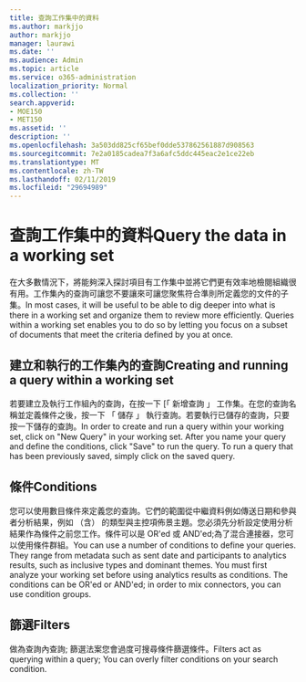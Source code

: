 ```yaml
---
title: 查詢工作集中的資料
ms.author: markjjo
author: markjjo
manager: laurawi
ms.date: ''
ms.audience: Admin
ms.topic: article
ms.service: o365-administration
localization_priority: Normal
ms.collection: ''
search.appverid:
- MOE150
- MET150
ms.assetid: ''
description: ''
ms.openlocfilehash: 3a503dd825cf65bef0dde537862561887d908563
ms.sourcegitcommit: 7e2a0185cadea7f3a6afc5ddc445eac2e1ce22eb
ms.translationtype: MT
ms.contentlocale: zh-TW
ms.lasthandoff: 02/11/2019
ms.locfileid: "29694989"
---
```

# <a name="query-the-data-in-a-working-set"></a><span data-ttu-id="a4c39-102">查詢工作集中的資料</span><span class="sxs-lookup"><span data-stu-id="a4c39-102">Query the data in a working set</span></span>

<span data-ttu-id="a4c39-p101">在大多數情況下，將能夠深入探討項目有工作集中並將它們更有效率地檢閱組織很有用。工作集內的查詢可讓您不要讓來可讓您聚焦符合準則所定義您的文件的子集。</span><span class="sxs-lookup"><span data-stu-id="a4c39-p101">In most cases, it will be useful to be able to dig deeper into what is there in a working set and organize them to review more efficiently. Queries within a working set enables you to do so by letting you focus on a subset of documents that meet the criteria defined by you at once.</span></span>

## <a name="creating-and-running-a-query-within-a-working-set"></a><span data-ttu-id="a4c39-105">建立和執行的工作集內的查詢</span><span class="sxs-lookup"><span data-stu-id="a4c39-105">Creating and running a query within a working set</span></span>

<span data-ttu-id="a4c39-p102">若要建立及執行工作組內的查詢，在按一下 [「 新增查詢 」 工作集。在您的查詢名稱並定義條件之後，按一下 「 儲存 」 執行查詢。若要執行已儲存的查詢，只要按一下儲存的查詢。</span><span class="sxs-lookup"><span data-stu-id="a4c39-p102">In order to create and run a query within your working set, click on "New Query" in your working set. After you name your query and define the conditions, click "Save" to run the query. To run a query that has been previously saved, simply click on the saved query.</span></span>

## <a name="conditions"></a><span data-ttu-id="a4c39-109">條件</span><span class="sxs-lookup"><span data-stu-id="a4c39-109">Conditions</span></span>

<span data-ttu-id="a4c39-p103">您可以使用數目條件來定義您的查詢。它們的範圍從中繼資料例如傳送日期和參與者分析結果，例如 （含） 的類型與主控項佈景主題。您必須先分析設定使用分析結果作為條件之前您工作。條件可以是 OR'ed 或 AND'ed;為了混合連接器，您可以使用條件群組。</span><span class="sxs-lookup"><span data-stu-id="a4c39-p103">You can use a number of conditions to define your queries. They range from metadata such as sent date and participants to analytics results, such as inclusive types and dominant themes. You must first analyze your working set before using analytics results as conditions. The conditions can be OR'ed or AND'ed; in order to mix connectors, you can use condition groups.</span></span>

## <a name="filters"></a><span data-ttu-id="a4c39-114">篩選</span><span class="sxs-lookup"><span data-stu-id="a4c39-114">Filters</span></span>
<span data-ttu-id="a4c39-115">做為查詢內查詢; 篩選法案您會過度可搜尋條件篩選條件。</span><span class="sxs-lookup"><span data-stu-id="a4c39-115">Filters act as querying within a query; You can overly filter conditions on your search condition.</span></span>


